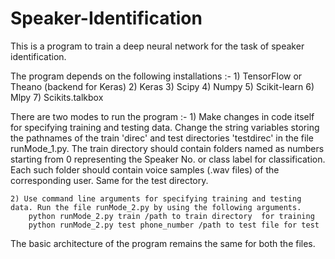 # Speaker-Identification
This is a program to train a deep neural network for the task of speaker identification.

The program depends on the following installations :-
	1) TensorFlow or Theano (backend for Keras)
	2) Keras
	3) Scipy
	4) Numpy
	5) Scikit-learn
	6) Mlpy
	7) Scikits.talkbox

There are two modes to run the program :-
	1) Make changes in code itself for specifying training and testing data. Change the string variables storing the pathnames of the train 'direc' and test directories 'testdirec' in the file runMode_1.py. The train directory should contain folders named as numbers starting from 0 representing the Speaker No. or class label for classification. Each such folder should contain voice samples (.wav files) of the corresponding user. Same for the test directory. 
	
	2) Use command line arguments for specifying training and testing data. Run the file runMode_2.py by using the following arguments.
		python runMode_2.py train /path to train directory  for training
		python runMode_2.py test phone_number /path to test file for test

The basic architecture of the program remains the same for both the files.


